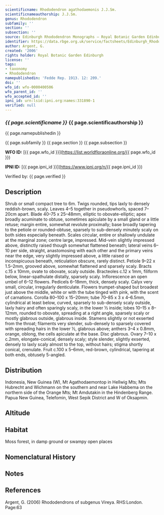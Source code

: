 ```yaml
---
scientificname: Rhododendron agathodaemonis J.J.Sm.
scientificnameauthorship: J.J.Sm.
genus: Rhododendron
subfamily: ''
section: ''
subsection: ''
source: Edinburgh Rhododendron Monographs – Royal Botanic Garden Edinburgh
identifier: https://data.rbge.org.uk/service/factsheets/Edinburgh_Rhododendron_Monographs.xhtml
author: Argent, G.
created: '2006'
rights holder: Royal Botanic Garden Edinburgh
license: ''
tags:
- taxonomy
- Rhododendron
namepublishedin: 'Fedde Rep. 1913. 12: 209.'
doi: ''
wfo_id: wfo-0000400506
wfo_parent_id: ''
wfo_accepted_id: ''
ipni_id: urn:lsid:ipni.org:names:331890-1
verified: null
---
```

### _{{ page.scientificname }}_ {{ page.scientificauthorship }}
 {{ page.namepublishedin }}

{{ page.subfamily }} {{ page.section }} {{ page.subsection }}

**WFO ID:** [{{ page.wfo_id }}](https://list.worldfloraonline.org/{{ page.wfo_id }})

**IPNI ID:** [{{ page.ipni_id }}](https://www.ipni.org/n/{{ page.ipni_id }})

Verified by: {{ page.verified }}



## Description
Shrub or small compact tree to 6m. Twigs rounded, tips laxly to densely reddish-brown, scaly. Leaves 4–5 together in pseudowhorls, spaced 7–20cm apart. Blade 40–75 x 25–48mm, elliptic to obovate-elliptic; apex broadly acuminate to obtuse, sometimes apiculate by a small gland or a little retuse; margin entire, somewhat revolute proximally; base broadly tapering to the petiole or rounded-obtuse, sparsely to sub-densely minutely scaly on both sides especially beneath. Scales circular, entire or shallowly undulate at the marginal zone; centre large, impressed. Mid-vein slightly impressed above, distinctly raised though somewhat flattened beneath; lateral veins 6–10 per side, straight, anastomosing with each other and the primary veins near the edge, very slightly impressed above, a little raised or inconspicuous beneath, reticulation obscure, rarely distinct. Petiole 9–22 x 1.5–2mm, grooved above, somewhat flattened and sparsely scaly. Bracts c.15 x 10mm, ovate to obovate, scaly outside. Bracteoles c.12 x 1mm, filiform below, linear-spathulate distally, sparsely scaly. Inflorescence an open umbel of 6–12 flowers. Pedicels 6–18mm, thick, densely scaly. Calyx very small, circular, irregularly denticulate. Flowers trumpet-shaped but broadest just above the middle, white or with the tube tinged with pink, with the scent of carnations. Corolla 80–100 x 15–20mm; tube 70–85 x 3 x 4–6.5mm, cylindrical at least below, curved, sparsely to sub-densely scaly outside, laxly hairy and often sparingly scaly, in the lower ½ inside; lobes 10–15 x 8–12mm, rounded to obovate, spreading at a right angle, sparsely scaly or mostly glabrous outside, glabrous inside. Stamens slightly or not exserted from the throat; filaments very slender, sub-densely to sparsely covered with spreading hairs in the lower ½, glabrous above; anthers 3–4 x 0.8mm, orange, oblong, the cells apiculate at the base. Disc glabrous. Ovary 7–10 x c.2mm, elongate-conical, densely scaly; style slender, slightly exserted, densely to laxly scaly almost to the top, without hairs; stigma shortly conical, crenulate. Fruit c.100 x 5–6mm, red-brown, cylindrical, tapering at both ends, obtusely 5-angled.

## Distribution
Indonesia, New Guinea (W), Mt Agathodaemontop in Hellwig Mts; Mts Hubrecht and Wichmann on the southern and near Lake Habbema on the northern side of the Orange Mts; Mt Amdutakin in the Hindenberg Range. Papua New Guinea, Telefomin, West Sepik District and W of Oksapmin.

## Altitude


## Habitat
Moss forest, in damp ground or swampy open places

## Nomenclatural History

                       
## Notes


## References

Argent, G. (2006) Rhododendrons of subgenus Vireya. RHS:London. Page:63
